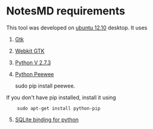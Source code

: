NotesMD requirements
=======

This tool was developed on [ubuntu 12.10][1] desktop. It uses
  
  1. [Gtk][2]

  2. [Webkit GTK][3]
  3. [Python V 2.7.3][4]
  4. [Python Peewee][5] 
        
        sudo pip install peewee.

 If you don't have pip installed, install it using 

        sudo apt-get install python-pip

  5. [SQLite binding for python][6]


  [1]: http://www.ubuntu.com
  [2]: http://www.gtk.org/
  [3]: http://webkitgtk.org/
  [4]: http://python.org/
  [5]: https://github.com/coleifer/peewee
  [6]: http://www.sqlite.org/